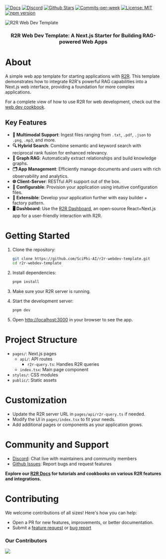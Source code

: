 <p align="left">
  <a href="https://r2r-docs.sciphi.ai"><img src="https://img.shields.io/badge/docs.sciphi.ai-3F16E4" alt="Docs"></a>
  <a href="https://discord.gg/p6KqD2kjtB"><img src="https://img.shields.io/discord/1120774652915105934?style=social&logo=discord" alt="Discord"></a>
  <a href="https://github.com/SciPhi-AI/R2R"><img src="https://img.shields.io/github/stars/SciPhi-AI/R2R" alt="Github Stars"></a>
  <a href="https://github.com/SciPhi-AI/R2R/pulse"><img src="https://img.shields.io/github/commit-activity/w/SciPhi-AI/R2R" alt="Commits-per-week"></a>
  <a href="https://opensource.org/licenses/MIT"><img src="https://img.shields.io/badge/License-MIT-purple.svg" alt="License: MIT"></a>
  <a href="https://www.npmjs.com/package/r2r-js"><img src="https://img.shields.io/npm/v/r2r-js.svg" alt="npm version"></a>
</p>

<img src="https://raw.githubusercontent.com/SciPhi-AI/R2R/main/assets/r2r.png" alt="R2R Web Dev Template">
<h3 align="center">
R2R Web Dev Template: A Next.js Starter for Building RAG-powered Web Apps
</h3>

# About

A simple web app template for starting applications with [R2R](https://github.com/SciPhi-AI/R2R). This template demonstrates how to integrate R2R's powerful RAG capabilities into a Next.js web interface, providing a foundation for more complex applications.

For a complete view of how to use R2R for web development, check out the [web dev cookbook](https://r2r-docs.sciphi.ai/cookbooks/web-dev).

## Key Features

- **📁 Multimodal Support**: Ingest files ranging from `.txt`, `.pdf`, `.json` to `.png`, `.mp3`, and more.
- **🔍 Hybrid Search**: Combine semantic and keyword search with reciprocal rank fusion for enhanced relevancy.
- **🔗 Graph RAG**: Automatically extract relationships and build knowledge graphs.
- **🗂️ App Management**: Efficiently manage documents and users with rich observability and analytics.
- **🌐 Client-Server**: RESTful API support out of the box.
- **🧩 Configurable**: Provision your application using intuitive configuration files.
- **🔌 Extensible**: Develop your application further with easy builder + factory pattern.
- **🖥️ Dashboard**: Use the [R2R Dashboard](https://github.com/SciPhi-AI/R2R-Dashboard), an open-source React+Next.js app for a user-friendly interaction with R2R.

# Getting Started

1. Clone the repository:
   ```bash
   git clone https://github.com/SciPhi-AI/r2r-webdev-template.git
   cd r2r-webdev-template
   ```

2. Install dependencies:
   ```bash
   pnpm install
   ```

3. Make sure your R2R server is running.

4. Start the development server:
   ```bash
   pnpm dev
   ```

5. Open [http://localhost:3000](http://localhost:3000) in your browser to see the app.

# Project Structure

- `pages/`: Next.js pages
  - `api/`: API routes
    - `r2r-query.ts`: Handles R2R queries
  - `index.tsx`: Main page component
- `styles/`: CSS modules
- `public/`: Static assets

# Customization

- Update the R2R server URL in `pages/api/r2r-query.ts` if needed.
- Modify the UI in `pages/index.tsx` to fit your needs.
- Add additional pages or components as your application grows.

# Community and Support

- [Discord](https://discord.gg/p6KqD2kjtB): Chat live with maintainers and community members
- [Github Issues](https://github.com/SciPhi-AI/r2r-webdev-template/issues): Report bugs and request features

**Explore our [R2R Docs](https://r2r-docs.sciphi.ai/) for tutorials and cookbooks on various R2R features and integrations.**

# Contributing

We welcome contributions of all sizes! Here's how you can help:

- Open a PR for new features, improvements, or better documentation.
- Submit a [feature request](https://github.com/SciPhi-AI/r2r-webdev-template/issues/new?assignees=&labels=&projects=&template=feature_request.md&title=) or [bug report](https://github.com/SciPhi-AI/r2r-webdev-template/issues/new?assignees=&labels=&projects=&template=bug_report.md&title=)

### Our Contributors

<a href="https://github.com/SciPhi-AI/R2R/graphs/contributors">
  <img src="https://contrib.rocks/image?repo=SciPhi-AI/R2R" />
</a>

